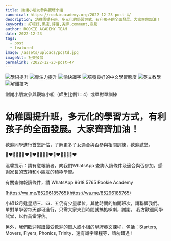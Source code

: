 ```yaml
---
title: 謝謝小朋友參與觀塘小組
canonical: https://rookieacademy.org/2022-12-23-post-4/
description: 幼稚園提升班，多元化的學習方式，有利孩子的全面發展。大家齊齊加油！
keywords: 好唔好,黑店,評價,劣評,comment,意見
author: ROOKIE ACADEMY TEAM
date: 2022-12-23
tags:
  - post
  - featured
image: /assets/uploads/postd.jpg
imageAlt: 社交發展
permalink: /2022-12-23-post-4/
---
```

![學術提升](/assets/uploads/poste.jpg)
![專注力提升](/assets/uploads/postf.jpg)
![愉快識字](/assets/uploads/postg.jpg)
![培養良好的中文學習態度](/assets/uploads/posth.jpg)
![英文教學](/assets/uploads/postj.jpg)
![解難技巧](/assets/uploads/postk.jpg)

謝謝小朋友參與觀塘小組（師生比例1：4）或單對單訓練 

# 幼稚園提升班，多元化的學習方式，有利孩子的全面發展。大家齊齊加油！

歡迎同學進行首堂評估，了解更多子女適合與否參與相關訓練，歡迎試堂。

🧡❤💛💚💚💛❤🧡❤💛💚💚💛❤🧡❤💛💚💚💛❤

溫馨提示：請有意報讀者，向我們WhatsApp 查詢入讀條件及適合與否參加，感謝家長的支持和小朋友的積極學習。

有關查詢報讀條件，請 WhatsApp  9618 5765 Rookie Academy

[https://wa.me/85296185765](https://wa.me/85296185765)

小組12月逢星期三、四、五仍有少量學位，其他時間的加開班次，請聯繫我們。單對單學習每天都可進行，只需大家夾到時間就搞掂㗎喇，謝謝。
我方歡迎同學試堂，以作首堂評估。

另外，我們歡迎報讀最受歡迎的單人或小組的皇牌英文課程，包括：Starters, Movers, Flyers, Phonics, Trinity，還有識字課程等，請勿錯過！